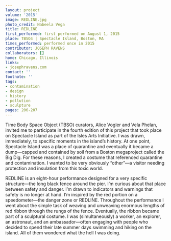 ```yaml
---
layout: project
volume: '2015'
image: REDLINE.jpg
photo_credit: Nabeela Vega
title: REDLINE
first_performed: first performed on August 1, 2015
place: TBSO4 | Spectacle Island, Boston, MA
times_performed: performed once in 2015
contributor: JOSEPH RAVENS
collaborators: []
home: Chicago, Illinois
links:
- josephravens.com
contact: ''
footnote: ''
tags:
- contamination
- design
- history
- pollution
- sculpture
pages: 206-207
---
```


Time Body Space Object (TBSO) curators, Alice Vogler and Vela Phelan, invited me to participate in the fourth edition of this project that took place on Spectacle Island as part of the Isles Arts Initiative. I was drawn, immediately, to specific moments in the island’s history. At one point, Spectacle Island was a place of quarantine and eventually it became a dump—capped and contained by soil from a Boston megaproject called the Big Dig. For these reasons, I created a costume that referenced quarantine and contamination. I wanted to be very obviously “other”—a visitor needing protection and insulation from this toxic world.

REDLINE is an eight-hour performance designed for a very specific structure—the long black fence around the pier. I’m curious about that place between safety and danger. I’m drawn to indicators and warnings that safety is no longer at hand. I’m inspired by the red portion on a speedometer—the danger zone or REDLINE. Throughout the performance I went about the simple task of weaving and unweaving enormous lengths of red ribbon through the rungs of the fence. Eventually, the ribbon became part of a sculptural costume. I was (simultaneously) a worker, an explorer, an astronaut, and an ambassador—often engaging with people who decided to spend their late summer days swimming and hiking on the island. All of them wondered what the hell I was doing.
